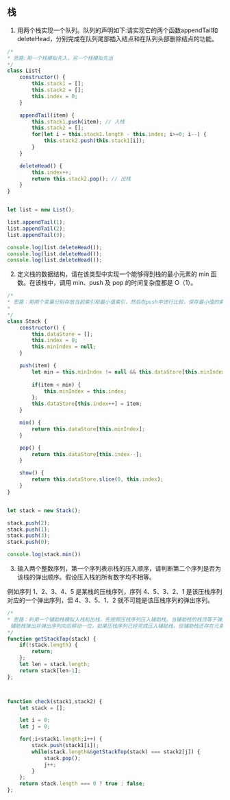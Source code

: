 ## 栈

1. 用两个栈实现一个队列。队列的声明如下:请实现它的两个函数appendTail和deleteHead，分别完成在队列尾部插入结点和在队列头部删除结点的功能。
```javascript
/*
* 思路:用一个栈模拟先入，另一个栈模拟先出
*/
class List{
    constructor() {
        this.stack1 = [];
        this.stack2 = [];
        this.index = 0;
    }

    appendTail(item) {
        this.stack1.push(item); // 入栈
        this.stack2 = [];
        for(let i = this.stack1.length - this.index; i>=0; i--) {
            this.stack2.push(this.stack1[i]);
        }
    }

    deleteHead() {
        this.index++;
        return this.stack2.pop(); // 出栈
    }
}


let list = new List();

list.appendTail(1);
list.appendTail(2);
list.appendTail(3);

console.log(list.deleteHead());
console.log(list.deleteHead());
console.log(list.deleteHead());
```

2. 定义栈的数据结构，请在该类型中实现一个能够得到栈的最小元素的 min 函数。在该栈中，调用 min、push 及 pop 的时间复杂度都是 O（1）。
```javascript
/*
* 思路：用两个变量分别存放当前索引和最小值索引，然后在push中进行比较，保存最小值的索引。
*
*/
class Stack {
    constructor() {
        this.dataStore = [];
        this.index = 0;
        this.minIndex = null;
    }

    push(item) {
        let min = this.minIndex != null && this.dataStore[this.minIndex] || Number.MAX_VALUE;
        
        if(item < min) {
            this.minIndex = this.index;
        };
        this.dataStore[this.index++] = item;
    }

    min() {
        return this.dataStore[this.minIndex];
    }

    pop() {
        return this.dataStore[this.index--];
    }

    show() {
        return this.dataStore.slice(0, this.index);
    }
}


let stack = new Stack();

stack.push(2);
stack.push(1);
stack.push(3);
stack.push(0);

console.log(stack.min())
```

3. 输入两个整数序列，第一个序列表示栈的压入顺序，请判断第二个序列是否为该栈的弹出顺序。假设压入栈的所有数字均不相等。

例如序列 1、2、3、4、5 是某栈的压栈序列，序列 4、5、3、2、1 是该压栈序列对应的一个弹出序列，但 4、3、5、1、2 就不可能是该压栈序列的弹出序列。
```javascript
/*
* 思路：利用一个辅助栈模拟入栈和出栈，先按照压栈序列压入辅助栈，当辅助栈的栈顶等于弹出序列当前元素时，
 辅助栈弹出并弹出序列向后移动一位，如果压栈序列已经完成压入辅助栈，但辅助栈还存在元素时，证明不是该压栈序列的弹出序列。
*/
function getStackTop(stack) {
	if(!stack.length) {
		return;
	};
	let len = stack.length;
	return stack[len-1];
};



function check(stack1,stack2) {
	let stack = [];

	let i = 0;
	let j = 0;

	for(;i<stack1.length;i++) {
		stack.push(stack1[i]);
		while(stack.length&&getStackTop(stack) === stack2[j]) {
			stack.pop();
			j++;
		}
	};
	return stack.length === 0 ? true : false;
};
```